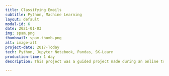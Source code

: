 ```yaml
---
title: Classifying Emails
subtitle: Python, Machine Learning
layout: default
modal-id: 6
date: 2021-01-03
img: spam.png
thumbnail: spam-thumb.png
alt: image-alt
project-date: 2017-Today
tech: Python, Jupyter Notebook, Pandas, SK-Learn
production-time: 1 day
description: This project was a guided project made during an online trainnig from Dataquest.io. The project goal is to take a long list of sms messages and train a machine learning model to classify them as spam or not. The dataset was split into train/test sets and the resulting classification was compared for accuracy.<br><br><strong><a href="https://github.com/rogueverve/data-notebooks/blob/main/SMSSPamCollection.ipynb" target="_blank">CLICK HERE TO SEE THE NOTEBOOK ON GITHUB</a></strong>

---
```

